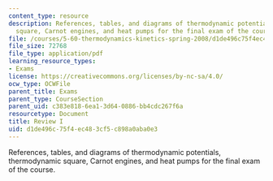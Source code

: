 ```yaml
---
content_type: resource
description: References, tables, and diagrams of thermodynamic potentials, thermodynamic
  square, Carnot engines, and heat pumps for the final exam of the course.
file: /courses/5-60-thermodynamics-kinetics-spring-2008/d1de496c75f4ec483cf5c898a0aba0e3_fi_exam_handout.pdf
file_size: 72768
file_type: application/pdf
learning_resource_types:
- Exams
license: https://creativecommons.org/licenses/by-nc-sa/4.0/
ocw_type: OCWFile
parent_title: Exams
parent_type: CourseSection
parent_uid: c383e818-6ea1-3d64-0886-bb4cdc267f6a
resourcetype: Document
title: Review I
uid: d1de496c-75f4-ec48-3cf5-c898a0aba0e3
---
```

References, tables, and diagrams of thermodynamic potentials, thermodynamic square, Carnot engines, and heat pumps for the final exam of the course.